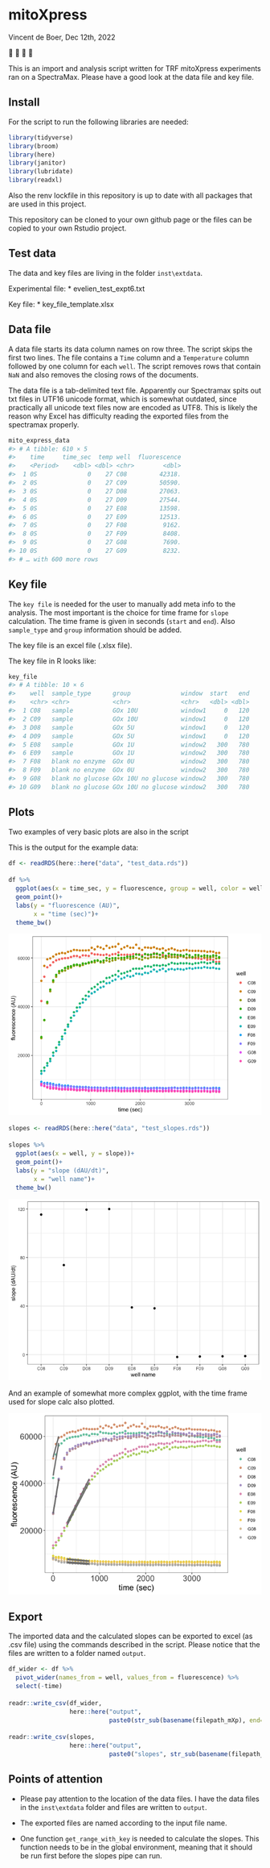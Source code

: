 
<!-- README.md is generated from README.Rmd. Please edit that file -->

# mitoXpress

<!-- badges: start -->
<!-- badges: end -->

Vincent de Boer, Dec 12th, 2022

🎅 🔬 🤖 🥼

This is an import and analysis script written for TRF mitoXpress
experiments ran on a SpectraMax. Please have a good look at the data
file and key file.

## Install

For the script to run the following libraries are needed:

``` r
library(tidyverse)
library(broom)
library(here)
library(janitor)
library(lubridate)
library(readxl)
```

Also the renv lockfile in this repository is up to date with all
packages that are used in this project.

This repository can be cloned to your own github page or the files can
be copied to your own Rstudio project.

## Test data

The data and key files are living in the folder `inst\extdata`.

Experimental file: \* evelien_test_expt6.txt

Key file: \* key_file_template.xlsx

## Data file

A data file starts its data column names on row three. The script skips
the first two lines. The file contains a `Time` column and a
`Temperature` column followed by one column for each `well`. The script
removes rows that contain `NaN` and also removes the closing rows of the
documents.

The data file is a tab-delimited text file. Apparently our Spectramax
spits out txt files in UTF16 unicode format, which is somewhat outdated,
since practically all unicode text files now are encoded as UTF8. This
is likely the reason why Excel has difficulty reading the exported files
from the spectramax properly.

``` r
mito_express_data
#> # A tibble: 610 × 5
#>    time     time_sec  temp well  fluorescence
#>    <Period>    <dbl> <dbl> <chr>        <dbl>
#>  1 0S              0    27 C08         42318.
#>  2 0S              0    27 C09         50590.
#>  3 0S              0    27 D08         27063.
#>  4 0S              0    27 D09         27544.
#>  5 0S              0    27 E08         13598.
#>  6 0S              0    27 E09         12513.
#>  7 0S              0    27 F08          9162.
#>  8 0S              0    27 F09          8408.
#>  9 0S              0    27 G08          7690.
#> 10 0S              0    27 G09          8232.
#> # … with 600 more rows
```

## Key file

The `key file` is needed for the user to manually add meta info to the
analysis. The most important is the choice for time frame for `slope`
calculation. The time frame is given in seconds (`start` and `end`).
Also `sample_type` and `group` information should be added.

The key file is an excel file (.xlsx file).

The key file in R looks like:

``` r
key_file
#> # A tibble: 10 × 6
#>    well  sample_type      group              window  start   end
#>    <chr> <chr>            <chr>              <chr>   <dbl> <dbl>
#>  1 C08   sample           GOx 10U            window1     0   120
#>  2 C09   sample           GOx 10U            window1     0   120
#>  3 D08   sample           GOx 5U             window1     0   120
#>  4 D09   sample           GOx 5U             window1     0   120
#>  5 E08   sample           GOx 1U             window2   300   780
#>  6 E09   sample           GOx 1U             window2   300   780
#>  7 F08   blank no enzyme  GOx 0U             window2   300   780
#>  8 F09   blank no enzyme  GOx 0U             window2   300   780
#>  9 G08   blank no glucose GOx 10U no glucose window2   300   780
#> 10 G09   blank no glucose GOx 10U no glucose window2   300   780
```

## Plots

Two examples of very basic plots are also in the script

This is the output for the example data:

``` r
df <- readRDS(here::here("data", "test_data.rds"))

df %>%
  ggplot(aes(x = time_sec, y = fluorescence, group = well, color = well))+
  geom_point()+
  labs(y = "fluorescence (AU)",
       x = "time (sec)")+
  theme_bw()
```

![](README_files/figure-gfm/unnamed-chunk-5-1.png)<!-- -->

``` r
slopes <- readRDS(here::here("data", "test_slopes.rds"))

slopes %>%
  ggplot(aes(x = well, y = slope))+
  geom_point()+
  labs(y = "slope (dAU/dt)",
       x = "well name")+
  theme_bw()
```

![](README_files/figure-gfm/unnamed-chunk-6-1.png)<!-- -->

And an example of somewhat more complex ggplot, with the time frame used
for slope calc also plotted.

![](README_files/figure-gfm/unnamed-chunk-7-1.png)<!-- -->

## Export

The imported data and the calculated slopes can be exported to excel (as
.csv file) using the commands described in the script. Please notice
that the files are written to a folder named `output`.

``` r
df_wider <- df %>%
  pivot_wider(names_from = well, values_from = fluorescence) %>%
  select(-time)

readr::write_csv(df_wider,
                 here::here("output",
                            paste0(str_sub(basename(filepath_mXp), end=-5), ".csv")))

readr::write_csv(slopes,
                 here::here("output",
                            paste0("slopes", str_sub(basename(filepath_mXp), end=-5), ".csv")))
```

## Points of attention

- Please pay attention to the location of the data files. I have the
  data files in the `inst\extdata` folder and files are written to
  `output`.

- The exported files are named according to the input file name.

- One function `get_range_with_key` is needed to calculate the slopes.
  This function needs to be in the global environment, meaning that it
  should be run first before the slopes pipe can run.
